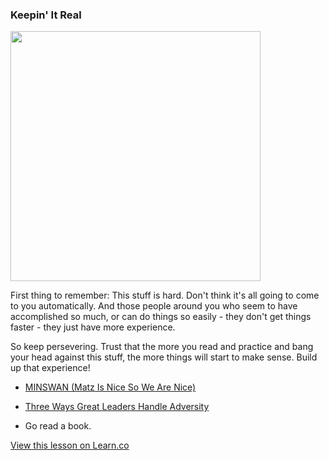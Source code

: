 

### Keepin' It Real
<img src="https://after-school-assets.s3.amazonaws.com/never-give-up.jpg" width="400px">

First thing to remember: This stuff is hard. Don't think it's all going to come to you automatically. And those people around you who seem to have accomplished so much, or can do things so easily - they don't get things faster - they just have more experience.

So keep persevering. Trust that the more you read and practice and bang your head against this stuff, the more things will start to make sense. Build up that experience!

+ [MINSWAN (Matz Is Nice So We Are Nice)](http://blog.emmacodes.com/post/55841830917/minswan)

+ [Three Ways Great Leaders Handle Adversity](http://www.forbes.com/sites/mikemaddock/2013/11/26/three-ways-great-leaders-handle-great-adversity/)

+ Go read a book.

<a href='https://learn.co/lessons/hs-oo-keeping-it-real' data-visibility='hidden'>View this lesson on Learn.co</a>
